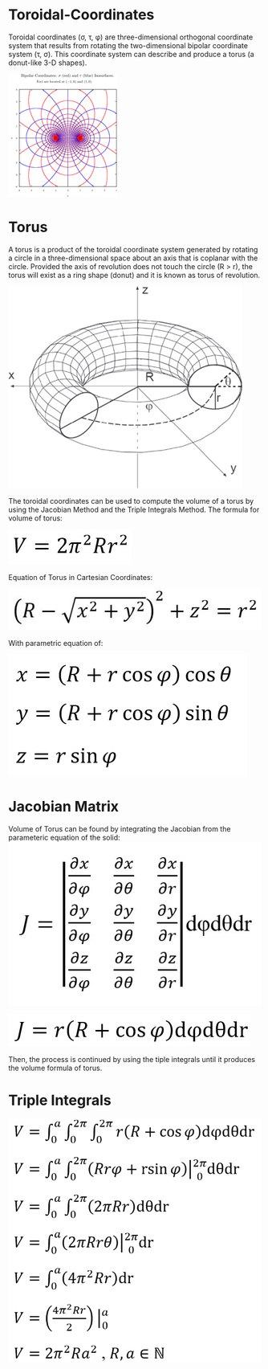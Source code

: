 # Toroidal-Coordinates
Toroidal coordinates (σ, τ, φ) are three-dimensional orthogonal coordinate system that results from rotating the two-dimensional bipolar coordinate system (τ, σ). This coordinate system can describe and produce a torus (a donut-like 3-D shapes).

![](Images/Bipolar_Coordinates.png)

# Torus
A torus is a product of the toroidal coordinate system generated by rotating a circle in a three-dimensional space about an axis that is coplanar with the circle. Provided the axis of revolution does not touch the circle (R > r), the torus will exist as a ring shape (donut) and it is known as torus of revolution.

![](Images/Torus.png)

The toroidal coordinates can be used to compute the volume of a torus by using the Jacobian Method and the Triple Integrals Method.
The formula for volume of torus:

![](Images/Volume.JPG)

Equation of Torus in Cartesian Coordinates:

![](Images/Equation.JPG)

With parametric equation of:

![](Images/Parametric.PNG)

# Jacobian Matrix
Volume of Torus can be found by integrating the Jacobian from the parameteric equation of the solid:
![](Images/Jacobian_Matrix.JPG)

![](Images/Jacobian.PNG)

Then, the process is continued by using the tiple integrals until it produces the volume formula of torus.

# Triple Integrals
![](Images/Triple_Integrals.PNG)
